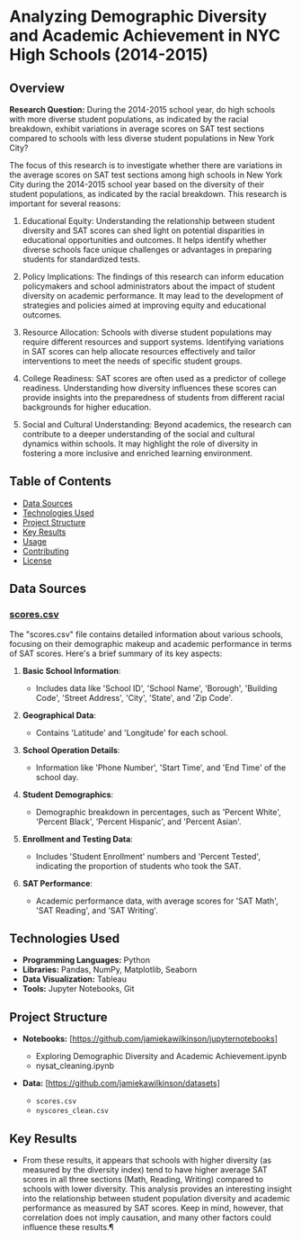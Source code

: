 # Analyzing Demographic Diversity and Academic Achievement in NYC High Schools (2014-2015)

## Overview

**Research Question:** During the 2014-2015 school year, do high schools with more diverse student populations, as indicated by the racial breakdown, exhibit variations in average scores on SAT test sections compared to schools with less diverse student populations in New York City?

The focus of this research is to investigate whether there are variations in the average scores on SAT test sections among high schools in New York City during the 2014-2015 school year based on the diversity of their student populations, as indicated by the racial breakdown. This research is important for several reasons:

1. Educational Equity: Understanding the relationship between student diversity and SAT scores can shed light on potential disparities in educational opportunities and outcomes. It helps identify whether diverse schools face unique challenges or advantages in preparing students for standardized tests.

2. Policy Implications: The findings of this research can inform education policymakers and school administrators about the impact of student diversity on academic performance. It may lead to the development of strategies and policies aimed at improving equity and educational outcomes.

3. Resource Allocation: Schools with diverse student populations may require different resources and support systems. Identifying variations in SAT scores can help allocate resources effectively and tailor interventions to meet the needs of specific student groups.

4. College Readiness: SAT scores are often used as a predictor of college readiness. Understanding how diversity influences these scores can provide insights into the preparedness of students from different racial backgrounds for higher education.

5. Social and Cultural Understanding: Beyond academics, the research can contribute to a deeper understanding of the social and cultural dynamics within schools. It may highlight the role of diversity in fostering a more inclusive and enriched learning environment.



## Table of Contents
- [Data Sources](#data-sources)
- [Technologies Used](#technologies-used)
- [Project Structure](#project-structure)
- [Key Results](#key-results)
- [Usage](#usage)
- [Contributing](#contributing)
- [License](#license)

## Data Sources

### [scores.csv](https://www.kaggle.com/datasets/nycopendata/high-schools)
The "scores.csv" file contains detailed information about various schools, focusing on their demographic makeup and academic performance in terms of SAT scores. Here's a brief summary of its key aspects:

1. **Basic School Information**: 
   - Includes data like 'School ID', 'School Name', 'Borough', 'Building Code', 'Street Address', 'City', 'State', and 'Zip Code'.

2. **Geographical Data**: 
   - Contains 'Latitude' and 'Longitude' for each school.

3. **School Operation Details**:
   - Information like 'Phone Number', 'Start Time', and 'End Time' of the school day.

4. **Student Demographics**:
   - Demographic breakdown in percentages, such as 'Percent White', 'Percent Black', 'Percent Hispanic', and 'Percent Asian'.

5. **Enrollment and Testing Data**:
   - Includes 'Student Enrollment' numbers and 'Percent Tested', indicating the proportion of students who took the SAT.

6. **SAT Performance**:
   - Academic performance data, with average scores for 'SAT Math', 'SAT Reading', and 'SAT Writing'.

## Technologies Used

* **Programming Languages:** Python
* **Libraries:** Pandas, NumPy, Matplotlib, Seaborn
* **Data Visualization:** Tableau
* **Tools:** Jupyter Notebooks, Git

## Project Structure

- **Notebooks:** [https://github.com/jamiekawilkinson/jupyternotebooks]
  - Exploring Demographic Diversity and Academic Achievement.ipynb
  - nysat_cleaning.ipynb

- **Data:** [https://github.com/jamiekawilkinson/datasets]
  - `scores.csv`
  - `nyscores_clean.csv`           

## Key Results

* From these results, it appears that schools with higher diversity (as measured by the diversity index) tend to have higher average SAT scores in all three sections (Math, Reading, Writing) compared to schools with lower diversity.
This analysis provides an interesting insight into the relationship between student population diversity and academic performance as measured by SAT scores. Keep in mind, however, that correlation does not imply causation, and many other factors could influence these results.¶

